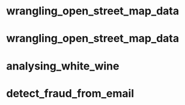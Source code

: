 # wrangling_open_street_map_data
# wrangling_open_street_map_data
# analysing_white_wine
# detect_fraud_from_email
